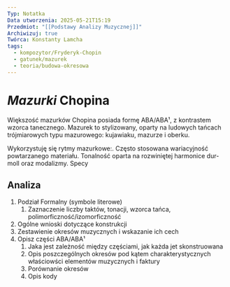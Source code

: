 ```yaml
---
Typ: Notatka
Data utworzenia: 2025-05-21T15:19
Przedmiot: "[[Podstawy Analizy Muzycznej]]"
Archiwizuj: true
Twórca: Konstanty Lamcha
tags:
  - kompozytor/Fryderyk-Chopin
  - gatunek/mazurek
  - teoria/budowa-okresowa
---
```

# _Mazurki_ Chopina

Większość mazurków Chopina posiada formę ABA/ABA¹, z kontrastem wzorca tanecznego. Mazurek to stylizowany, oparty na ludowych tańcach trójmiarowych typu mazurowego: kujawiaku, mazurze i oberku.

Wykorzystuję się rytmy mazurkowe:. Często stosowana wariacyjność powtarzanego materiału. Tonalność oparta na rozwiniętej harmonice dur-moll oraz modalizmy. Specy

## Analiza

1. Podział Formalny (symbole literowe)
    1. Zaznaczenie liczby taktów, tonacji, wzorca tańca, polimorficzność/izomorficzność
2. Ogólne wnioski dotyczące konstrukcji
3. Zestawienie okresów muzycznych i wskazanie ich cech
4. Opisz części ABA/ABA¹
    1. Jaka jest zależność między częściami, jak każda jet skonstruowana
    2. Opis poszczególnych okresów pod kątem charakterystycznych właściowści elementów muzycznych i faktury
    3. Porównanie okresów
    4. Opis kody
